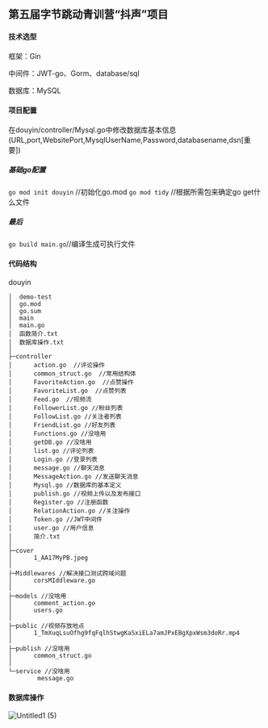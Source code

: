 ## 第五届字节跳动青训营“抖声”项目
#### 技术选型
框架：Gin

中间件：JWT-go、Gorm、database/sql

数据库：MySQL

#### 项目配置
在douyin/controller/Mysql.go中修改数据库基本信息(URL,port,WebsitePort,MysqlUserName,Password,databasename,dsn[重要])
##### 基础go配置
`go mod init douyin` //初始化go.mod
`go mod tidy` //根据所需包来确定go get什么文件
##### 最后
`go build main.go`//编译生成可执行文件

#### 代码结构
douyin

    │  demo-test   
    │  go.mod
    │  go.sum
    │  main
    │  main.go
    │  函数简介.txt
    │  数据库操作.txt
    │
    ├─controller
    │      action.go  //评论操作
    │      common_struct.go  //常用结构体
    │      FavoriteAction.go  //点赞操作
    │      FavoriteList.go  //点赞列表
    │      Feed.go  //视频流
    │      FollowerList.go //粉丝列表
    │      FollowList.go //关注者列表
    │      FriendList.go //好友列表
    │      Functions.go //没啥用
    │      getDB.go //没啥用
    │      list.go //评论列表
    │      Login.go //登录列表
    │      message.go //聊天消息
    │      MessageAction.go //发送聊天消息
    │      Mysql.go //数据库的基本定义
    │      publish.go //视频上传以及发布接口
    │      Register.go //注册函数
    │      RelationAction.go //关注操作
    │      Token.go //JWT中间件
    │      user.go //用户信息
    │      简介.txt
    │
    ├─cover
    │      1_AA17MyPB.jpeg
    │
    ├─Middlewares //解决接口测试跨域问题
    │      corsMIddleware.go
    │
    ├─models //没啥用
    │      comment_action.go
    │      users.go
    │
    ├─public //视频存放地点
    │      1_TmXuqLsuOfhg9fqFqlhStwgKaSxiELa7amJPxEBgXpxWsm3doRr.mp4
    │
    ├─publish //没啥用
    │      common_struct.go
    │
    └─service //没啥用
            message.go
#### 数据库操作

![Untitled1 (5)](https://user-images.githubusercontent.com/94341042/221111081-ef16ce8e-8ba0-4f30-9b19-d10692a09570.png)


